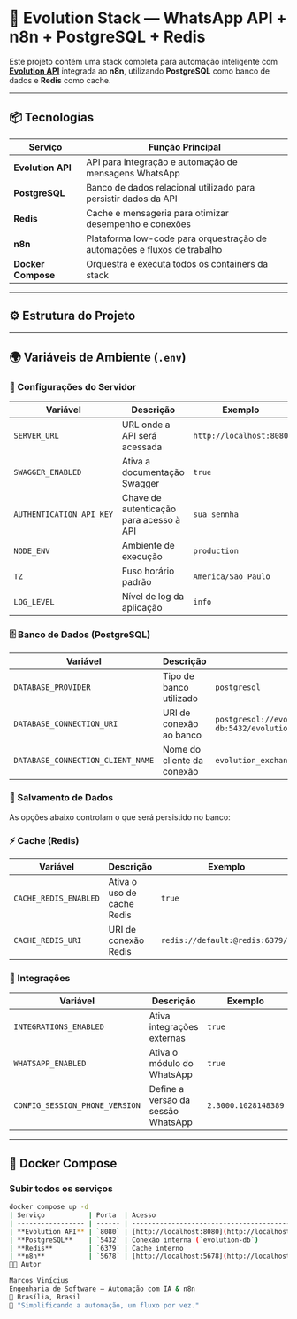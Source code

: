 # 🚀 Evolution Stack — WhatsApp API + n8n + PostgreSQL + Redis

Este projeto contém uma stack completa para automação inteligente com **[Evolution API](https://github.com/atendai/evolution-api)** integrada ao **n8n**, utilizando **PostgreSQL** como banco de dados e **Redis** como cache.

---

## 📦 Tecnologias

| Serviço         | Função Principal                                                                 |
|-----------------|----------------------------------------------------------------------------------|
| **Evolution API** | API para integração e automação de mensagens WhatsApp                          |
| **PostgreSQL**     | Banco de dados relacional utilizado para persistir dados da API                |
| **Redis**          | Cache e mensageria para otimizar desempenho e conexões                         |
| **n8n**            | Plataforma low-code para orquestração de automações e fluxos de trabalho        |
| **Docker Compose** | Orquestra e executa todos os containers da stack                               |

---

## ⚙️ Estrutura do Projeto


---

## 🌍 Variáveis de Ambiente (`.env`)

### 🔧 Configurações do Servidor
| Variável | Descrição | Exemplo |
|-----------|------------|---------|
| `SERVER_URL` | URL onde a API será acessada | `http://localhost:8080` |
| `SWAGGER_ENABLED` | Ativa a documentação Swagger | `true` |
| `AUTHENTICATION_API_KEY` | Chave de autenticação para acesso à API | `sua_sennha` |
| `NODE_ENV` | Ambiente de execução | `production` |
| `TZ` | Fuso horário padrão | `America/Sao_Paulo` |
| `LOG_LEVEL` | Nível de log da aplicação | `info` |

### 🗄️ Banco de Dados (PostgreSQL)
| Variável | Descrição | Exemplo |
|-----------|------------|---------|
| `DATABASE_PROVIDER` | Tipo de banco utilizado | `postgresql` |
| `DATABASE_CONNECTION_URI` | URI de conexão ao banco | `postgresql://evo:senha_magica@evolution-db:5432/evolution` |
| `DATABASE_CONNECTION_CLIENT_NAME` | Nome do cliente da conexão | `evolution_exchange` |

### 💾 Salvamento de Dados
As opções abaixo controlam o que será persistido no banco:

### ⚡ Cache (Redis)
| Variável | Descrição | Exemplo |
|-----------|------------|---------|
| `CACHE_REDIS_ENABLED` | Ativa o uso de cache Redis | `true` |
| `CACHE_REDIS_URI` | URI de conexão Redis | `redis://default:@redis:6379/0` |

### 🤖 Integrações
| Variável | Descrição | Exemplo |
|-----------|------------|---------|
| `INTEGRATIONS_ENABLED` | Ativa integrações externas | `true` |
| `WHATSAPP_ENABLED` | Ativa o módulo do WhatsApp | `true` |
| `CONFIG_SESSION_PHONE_VERSION` | Define a versão da sessão WhatsApp | `2.3000.1028148389` |

---

## 🐳 Docker Compose

### Subir todos os serviços
```bash
docker compose up -d
| Serviço           | Porta  | Acesso                                         |
| ----------------- | ------ | ---------------------------------------------- |
| **Evolution API** | `8080` | [http://localhost:8080](http://localhost:8080) |
| **PostgreSQL**    | `5432` | Conexão interna (`evolution-db`)               |
| **Redis**         | `6379` | Cache interno                                  |
| **n8n**           | `5678` | [http://localhost:5678](http://localhost:5678) |
👨‍💻 Autor

Marcos Vinícius
Engenharia de Software — Automação com IA & n8n
📍 Brasília, Brasil
💬 "Simplificando a automação, um fluxo por vez."
